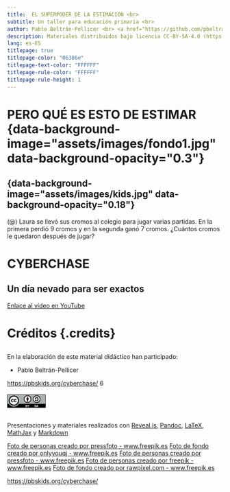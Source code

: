 ```yaml
---
title:  EL SUPERPODER DE LA ESTIMACION <br> 
subtitle: Un taller para educación primaria <br>
author: Pablo Beltrán-Pellicer <br> <a href="https://github.com/pbeltran">github.com/pbeltran</a>  <br> <img src="assets/attribution-share-alike-creative-commons-license.png" align="center" style="padding-right:0px" width="120px">
description: Materiales distribuidos bajo licencia CC-BY-SA-4.0 (https://creativecommons.org/licenses/by-sa/4.0/) (https://creativecommons.org/licenses/by-sa/4.0/legalcode.es)
lang: es-ES
titlepage: true
titlepage-color: "06386e"
titlepage-text-color: "FFFFFF"
titlepage-rule-color: "FFFFFF"
titlepage-rule-height: 1
---
```


# PERO QUÉ ES ESTO DE ESTIMAR {data-background-image="assets/images/fondo1.jpg" data-background-opacity="0.3"}

## {data-background-image="assets/images/kids.jpg" data-background-opacity="0.18"}

(@) Laura se llevó sus cromos al colegio para jugar varias partidas. En la primera perdió 9 cromos y en la segunda ganó 7 cromos. ¿Cuántos cromos le quedaron después de jugar?



# CYBERCHASE

## Un día nevado para ser exactos


[Enlace al vídeo en YouTube](https://www.youtube.com/watch?v=oyDHfN4t3cg)


# Créditos {.credits}

##

En la elaboración de este material didáctico han participado:

- Pablo Beltrán-Pellicer

https://pbskids.org/cyberchase/
6

<img src="assets/attribution-share-alike-creative-commons-license.png" align="center" style="padding-right:0px" width="90px">

##
Presentaciones y materiales realizados con  <a href="https://revealjs.com/#/">Reveal.js</a>, <a href="https://pandoc.org/">Pandoc</a>, <a href="https://www.latex-project.org/">LaTeX</a>, <a href="https://www.mathjax.org/">MathJax</a> y <a href="https://www.markdownguide.org/">Markdown</a>

<a href="https://www.freepik.es/fotos-vectores-gratis/personas">Foto de personas creado por pressfoto - www.freepik.es</a>
<a href="https://www.freepik.es/fotos-vectores-gratis/fondo">Foto de fondo creado por onlyyouqj - www.freepik.es</a>
<a href="https://www.freepik.es/fotos-vectores-gratis/personas">Foto de personas creado por pressfoto - www.freepik.es</a>
<a href="https://www.freepik.es/fotos-vectores-gratis/personas">Foto de personas creado por freepik - www.freepik.es</a>
<a href="https://www.freepik.es/fotos-vectores-gratis/fondo">Foto de fondo creado por rawpixel.com - www.freepik.es</a>



https://pbskids.org/cyberchase/